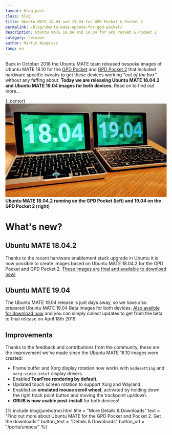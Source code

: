 ```yaml
---
layout: blog-post
class: blog
title: Ubuntu MATE 18.04 and 19.04 for GPD Pocket & Pocket 2
permalink: /blog/ubuntu-mate-update-for-gpd-pocket/
description: Ubuntu MATE 18.04 and 19.04 for GPD Pocket & Pocket 2
category: release
author: Martin Wimpress
lang: en
---
```


Back in October 2018 the Ubuntu MATE team released bespoke images of Ubuntu
MATE 18.10 for the [GPD Pocket](https://www.gpd.hk/gpdpocket) and
[GPD Pocket 2](https://www.gpd.hk/gpdpocket2) that included hardware specific
tweaks to get these devices working *"out of the box"* without any faffing
about. **Today we are releasing Ubuntu MATE 18.04.2 and Ubuntu MATE 19.04
images for both devices**. Read on to find out more...

{:.center}
![Ubuntu MATE 18.04.2 running on the GPD Pocket (left) and 19.04 on the GPD Pocket 2 (right)](/images/blog/gpd-pockets-news.jpg)
**Ubuntu MATE 18.04.2 running on the GPD Pocket (left) and 19.04 on the GPD Pocket 2 (right)**

# What's new?

## Ubuntu MATE 18.04.2

Thanks to the recent hardware enablement stack upgrade in Ubuntu it is now
possible to create images based on Ubuntu MATE 18.04.2 for the GPD Pocket and
GPD Pocket 2. [These images are final and available to download now!](/download/)

## Ubuntu MATE 19.04

The Ubuntu MATE 19.04 release is just days away, so we have also prepared
Ubuntu MATE 19.04 Beta images for both devices. [Also availble for download now](/download/)
and you can simply collect updates to get from the beta to final release on
April 18th 2019.

## Improvements

Thanks to the feedback and contributions from the community, these are the
improvement we've made since the Ubuntu MATE 18.10 images were created:

  * Frame buffer and Xorg display rotation now works with `modesetting` and `xorg-video-intel` display drivers.
  * Enabled **TearFree rendering by default**.
  * Updated touch screen rotation to support Xorg and Wayland.
  * Enabled an **emulated mouse scroll wheel**, activated by holding down the right track point button and moving the trackpoint up/down.
  * **GRUB is now usable post-install** for both devices!

{% include blog/jumbotron.html
    title = "More Details & Downloads"
    text = "Find out more about Ubuntu MATE for the GPD Pocket and Pocket 2. Get the downloads!"
    button_text = "Details & Downloads"
    button_url = "/ports/umpcs/"
%}
